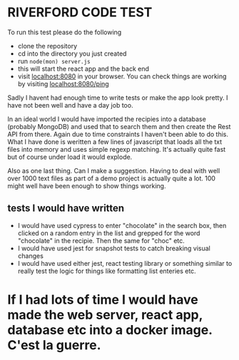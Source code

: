 # RIVERFORD CODE TEST

To run this test please do the following

* clone the repository
* cd into the directory you just created
* run `node(mon) server.js`
* this will start the react app and the back end
* visit [localhost:8080](http://localhost:8080/) in your browser. You can check things are working by visiting [localhost:8080/ping](http://localhost:8080/ping)

Sadly I havent had enough time to write tests or make the app look pretty. I have not been well and have a day job too.

In an ideal world I would have imported the recipies into a database (probably MongoDB) and used that to search them and then create the Rest API from there. Again due to time constraints I haven't been able to do this. What I have done is weritten a few lines of javascript that loads all the txt files into memory and uses simple regexp matching. It's actually quite fast but of course under load it would explode.

Also as one last thing. Can I make a suggestion. Having to deal with well over 1000 text files as part of a demo project is actually quite a lot. 100 might well have been enough to show things working.

## tests I would have written

* I would have used cypress to enter "chocolate" in the search box, then clicked on a random entry in the list and grepped for the word "chocolate" in the recipie. Then the same for "choc" etc.
* I would have used jest for snapshot tests to catch breaking visual changes
* I would have used either jest, react testing library or something similar to really test the logic for things like formatting list enteries etc.

# If I had lots of time I would have made the web server, react app, database etc into a docker image. C'est la guerre.
